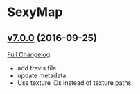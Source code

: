 # SexyMap

## [v7.0.0](https://github.com/funkydude/SexyMap/tree/v7.0.0) (2016-09-25) [](#top)
[Full Changelog](https://github.com/funkydude/SexyMap/compare/v2.4.29...v7.0.0)

-   add travis file  
-   update metadata  
-   Use texture IDs instead of texture paths.  
